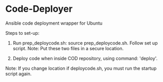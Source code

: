 # Code-Deployer
Ansible code deployment wrapper for Ubuntu

Steps to set-up:

1. Run prep_deploycode.sh: source prep_deploycode.sh. 
Follow set up script.
Note: Put these two files in a secure location.

2. Deploy code when inside COD repository, using command: 'deploy'.

Note: If you change location if deploycode.sh, you must run the startup script again.
